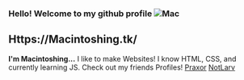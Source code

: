 ### Hello! Welcome to my github profile ![Mac](https://macintoshing.tk/Img/dead.png)
## Https://Macintoshing.tk/
**I'm Macintoshing...**
I like to make Websites! I know HTML, CSS, and currently learning JS.
Check out my friends Profiles!
[Praxor](https://github.com/praxor)
[NotLarv](https://github.com/notlarvi)

